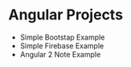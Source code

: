 Angular Projects
============

* Simple Bootstap Example
* Simple Firebase Example
* Angular 2 Note Example
